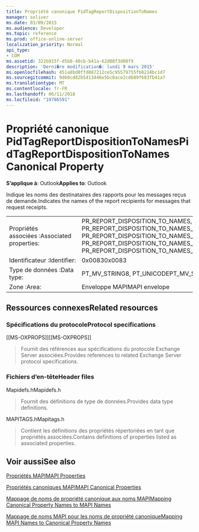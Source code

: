 ```yaml
---
title: Propriété canonique PidTagReportDispositionToNames
manager: soliver
ms.date: 03/09/2015
ms.audience: Developer
ms.topic: reference
ms.prod: office-online-server
localization_priority: Normal
api_type:
- COM
ms.assetid: 322b915f-d5b8-40cb-b41a-62d08f3d08f9
description: 'Derni�re modification�: lundi 9 mars 2015'
ms.openlocfilehash: 451a8bd0ffd887212ce5c95579755fb8214bc1d7
ms.sourcegitcommit: 9d60cd82b5413446e5bc8ace2cd689f683fb41a7
ms.translationtype: MT
ms.contentlocale: fr-FR
ms.lasthandoff: 06/11/2018
ms.locfileid: "19786591"
---
```

# <a name="pidtagreportdispositiontonames-canonical-property"></a><span data-ttu-id="ce300-103">Propriété canonique PidTagReportDispositionToNames</span><span class="sxs-lookup"><span data-stu-id="ce300-103">PidTagReportDispositionToNames Canonical Property</span></span>

  
  
<span data-ttu-id="ce300-104">**S’applique à**: Outlook</span><span class="sxs-lookup"><span data-stu-id="ce300-104">**Applies to**: Outlook</span></span> 
  
<span data-ttu-id="ce300-105">Indique les noms des destinataires des rapports pour les messages reçus de demande.</span><span class="sxs-lookup"><span data-stu-id="ce300-105">Indicates the names of the report recipients for messages that request receipts.</span></span>
  
|||
|:-----|:-----|
|<span data-ttu-id="ce300-106">Propriétés associées :</span><span class="sxs-lookup"><span data-stu-id="ce300-106">Associated properties:</span></span>  <br/> |<span data-ttu-id="ce300-107">PR_REPORT_DISPOSITION_TO_NAMES, PR_REPORT_DISPOSITION_TO_NAMES_A, PR_REPORT_DISPOSITION_TO_NAMES_W</span><span class="sxs-lookup"><span data-stu-id="ce300-107">PR_REPORT_DISPOSITION_TO_NAMES, PR_REPORT_DISPOSITION_TO_NAMES_A, PR_REPORT_DISPOSITION_TO_NAMES_W</span></span>  <br/> |
|<span data-ttu-id="ce300-108">Identificateur :</span><span class="sxs-lookup"><span data-stu-id="ce300-108">Identifier:</span></span>  <br/> |<span data-ttu-id="ce300-109">0x0083</span><span class="sxs-lookup"><span data-stu-id="ce300-109">0x0083</span></span>  <br/> |
|<span data-ttu-id="ce300-110">Type de données :</span><span class="sxs-lookup"><span data-stu-id="ce300-110">Data type:</span></span>  <br/> |<span data-ttu-id="ce300-111">PT_MV_STRING8, PT_UNICODE</span><span class="sxs-lookup"><span data-stu-id="ce300-111">PT_MV_STRING8, PT_UNICODE</span></span>  <br/> |
|<span data-ttu-id="ce300-112">Zone :</span><span class="sxs-lookup"><span data-stu-id="ce300-112">Area:</span></span>  <br/> |<span data-ttu-id="ce300-113">Enveloppe MAPI</span><span class="sxs-lookup"><span data-stu-id="ce300-113">MAPI envelope</span></span>  <br/> |
   
## <a name="related-resources"></a><span data-ttu-id="ce300-114">Ressources connexes</span><span class="sxs-lookup"><span data-stu-id="ce300-114">Related resources</span></span>

### <a name="protocol-specifications"></a><span data-ttu-id="ce300-115">Spécifications du protocole</span><span class="sxs-lookup"><span data-stu-id="ce300-115">Protocol specifications</span></span>

<span data-ttu-id="ce300-116">[[MS-OXPROPS]]</span><span class="sxs-lookup"><span data-stu-id="ce300-116">[[MS-OXPROPS]]</span></span> 
  
> <span data-ttu-id="ce300-117">Fournit des références aux spécifications du protocole Exchange Server associées.</span><span class="sxs-lookup"><span data-stu-id="ce300-117">Provides references to related Exchange Server protocol specifications.</span></span>
    
### <a name="header-files"></a><span data-ttu-id="ce300-118">Fichiers d’en-tête</span><span class="sxs-lookup"><span data-stu-id="ce300-118">Header files</span></span>

<span data-ttu-id="ce300-119">Mapidefs.h</span><span class="sxs-lookup"><span data-stu-id="ce300-119">Mapidefs.h</span></span>
  
> <span data-ttu-id="ce300-120">Fournit des définitions de type de données.</span><span class="sxs-lookup"><span data-stu-id="ce300-120">Provides data type definitions.</span></span>
    
<span data-ttu-id="ce300-121">MAPITAGS.h</span><span class="sxs-lookup"><span data-stu-id="ce300-121">Mapitags.h</span></span>
  
> <span data-ttu-id="ce300-122">Contient les définitions des propriétés répertoriées en tant que propriétés associées.</span><span class="sxs-lookup"><span data-stu-id="ce300-122">Contains definitions of properties listed as associated properties.</span></span>
    
## <a name="see-also"></a><span data-ttu-id="ce300-123">Voir aussi</span><span class="sxs-lookup"><span data-stu-id="ce300-123">See also</span></span>



[<span data-ttu-id="ce300-124">Propriétés MAPI</span><span class="sxs-lookup"><span data-stu-id="ce300-124">MAPI Properties</span></span>](mapi-properties.md)
  
[<span data-ttu-id="ce300-125">Propriétés canoniques MAPI</span><span class="sxs-lookup"><span data-stu-id="ce300-125">MAPI Canonical Properties</span></span>](mapi-canonical-properties.md)
  
[<span data-ttu-id="ce300-126">Mappage de noms de propriété canonique aux noms MAPI</span><span class="sxs-lookup"><span data-stu-id="ce300-126">Mapping Canonical Property Names to MAPI Names</span></span>](mapping-canonical-property-names-to-mapi-names.md)
  
[<span data-ttu-id="ce300-127">Mappage de noms MAPI pour les noms de propriété canonique</span><span class="sxs-lookup"><span data-stu-id="ce300-127">Mapping MAPI Names to Canonical Property Names</span></span>](mapping-mapi-names-to-canonical-property-names.md)

